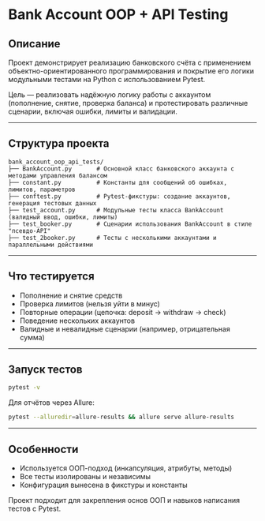 # Bank Account OOP + API Testing

##  Описание
Проект демонстрирует реализацию банковского счёта с применением объектно-ориентированного программирования и покрытие его логики модульными тестами на Python с использованием Pytest.

Цель — реализовать надёжную логику работы с аккаунтом (пополнение, снятие, проверка баланса) и протестировать различные сценарии, включая ошибки, лимиты и валидации.

---

## Структура проекта
```
bank_account_oop_api_tests/
├── BankAccount.py       # Основной класс банковского аккаунта с методами управления балансом
├── constant.py          # Константы для сообщений об ошибках, лимитов, параметров
├── conftest.py          # Pytest-фикстуры: создание аккаунтов, генерация тестовых данных
├── test_account.py      # Модульные тесты класса BankAccount (валидный ввод, ошибки, лимиты)
├── test_booker.py       # Сценарии использования BankAccount в стиле "псевдо-API"
├── test_2booker.py      # Тесты с несколькими аккаунтами и параллельными действиями
```

---

## Что тестируется
-  Пополнение и снятие средств
-  Проверка лимитов (нельзя уйти в минус)
-  Повторные операции (цепочка: deposit → withdraw → check)
-  Поведение нескольких аккаунтов
-  Валидные и невалидные сценарии (например, отрицательная сумма)

---

##  Запуск тестов
```bash
pytest -v
```

Для отчётов через Allure:
```bash
pytest --alluredir=allure-results && allure serve allure-results
```

---

##  Особенности
- Используется ООП-подход (инкапсуляция, атрибуты, методы)
- Все тесты изолированы и независимы
- Конфигурация вынесена в фикстуры и константы

Проект подходит для закрепления основ ООП и навыков написания тестов с Pytest.
